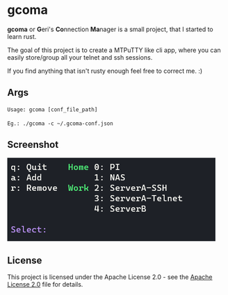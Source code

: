 # gcoma

**gcoma** or **G**eri's **Co**nnection **Ma**nager is a small project, that I started to learn rust.

The goal of this project is to create a MTPuTTY like cli app, where you can easily store/group all your telnet and ssh sessions.

If you find anything that isn't rusty enough feel free to correct me. :)

## Args
```
Usage: gcoma [conf_file_path]

Eg.: ./gcoma -c ~/.gcoma-conf.json
```

## Screenshot

![screenshot](./img/screenshot.png)

## License
This project is licensed under the Apache License 2.0 - see the [Apache License 2.0](LICENSE) file for details.
